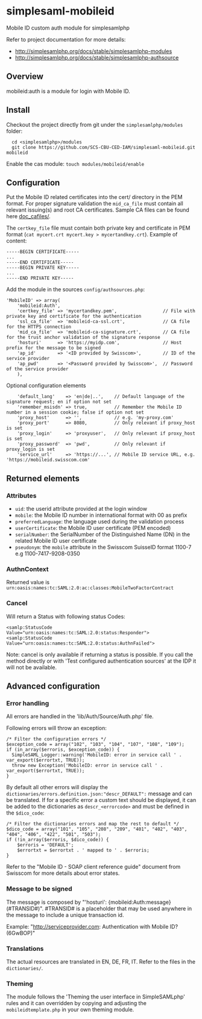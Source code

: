 simplesaml-mobileid
===================

Mobile ID custom auth module for simplesamlphp

Refer to project documentation for more details:
 * http://simplesamlphp.org/docs/stable/simplesamlphp-modules
 * http://simplesamlphp.org/docs/stable/simplesamlphp-authsource

## Overview

mobileid:auth is a module for login with Mobile ID. 


## Install

Checkout the project directly from git under the `simplesamlphp/modules` folder:
```
  cd <simplesamlphp>/modules
  git clone https://github.com/SCS-CBU-CED-IAM/simplesaml-mobileid.git mobileid
```

Enable the cas module:
  `touch modules/mobileid/enable`


## Configuration

Put the Mobile ID related certificates into the cert/ directory in the PEM format. For proper signature validation the `mid_ca_file` must contain all relevant issuing(s) and root CA certificates. Sample CA files can be found here [doc_cafiles/](doc_cafiles).

The `certkey_file` file must contain both private key and certificate in PEM format (`cat mycert.crt mycert.key > mycertandkey.crt`). Example of content:
````
-----BEGIN CERTIFICATE-----
...
-----END CERTIFICATE-----
-----BEGIN PRIVATE KEY-----
...
-----END PRIVATE KEY-----
````

Add the module in the sources `config/authsources.php`:

```
'MobileID' => array(
    'mobileid:Auth',
    'certkey_file' => 'mycertandkey.pem',                 // File with private key and certificate for the authentication
    'ssl_ca_file'  => 'mobileid-ca-ssl.crt',              // CA file for the HTTPS connection
    'mid_ca_file'  => 'mobileid-ca-signature.crt',        // CA file for the trust anchor validation of the signature response
    'hosturi'      => 'https://myidp.com',                // Host prefix for the message to be signed
    'ap_id'        => '<ID provided by Swisscom>',        // ID of the service provider
    'ap_pwd'       => '<Password provided by Swisscom>',  // Password of the service provider
    ),
```

Optional configuration elements
```
    'default_lang'    => 'en|de|..',    // Default language of the signature request; en if option not set
    'remember_msisdn' => true,          // Remember the Mobile ID number in a session cookie; false if option not set
    'proxy_host'      => '',            // e.g. 'my-proxy.com'
    'proxy_port'      => 8080,          // Only relevant if proxy_host is set
    'proxy_login'     => 'proxyuser',   // Only relevant if proxy_host is set
    'proxy_password'  => 'pwd',         // Only relevant if proxy_login is set
    'service_url'     => 'https://...', // Mobile ID service URL, e.g. 'https://mobileid.swisscom.com'
```

## Returned elements

### Attributes

* `uid`:                  the userid attribute provided at the login window
* `mobile`:               the Mobile ID number in international format with 00 as prefix
* `preferredLanguage`:    the language used during the validation process
* `userCertificate`:      the Mobile ID user certificate (PEM encoded)
* `serialNumber`:         the SerialNumber of the Distinguished Name (DN) in the related Mobile ID user certificate
* `pseudonym`:            the `mobile` attribute in the Swisscom SuisseID format 1100-7<mobile> e.g 1100-7417-9208-0350


### AuthnContext

Returned value is `urn:oasis:names:tc:SAML:2.0:ac:classes:MobileTwoFactorContract`

### Cancel

Will return a Status with following status Codes:
````
<samlp:StatusCode Value="urn:oasis:names:tc:SAML:2.0:status:Responder">
<samlp:StatusCode Value="urn:oasis:names:tc:SAML:2.0:status:AuthnFailed">
````

Note: cancel is only available if returning a status is possible. If you call the method directly or with 'Test configured authentication sources' at the IDP it will not be available.

## Advanced configuration

### Error handling
All errors are handled in the 'lib/Auth/Source/Auth.php' file.

Following errors will throw an exception:  
````
/* Filter the configuration errors */
$exception_code = array("102", "103", "104", "107", "108", "109");
if (in_array($erroris, $exception_code)) {
  SimpleSAML_Logger::warning('MobileID: error in service call ' . var_export($errortxt, TRUE));
  throw new Exception('MobileID: error in service call ' . var_export($errortxt, TRUE));
}
````

By default all other errors will display the `dictionaries/errors.definition.json:"descr_DEFAULT":` message and can be translated. If for a specific error a custom text should be displayed, it can be added to the dictionaries as `descr_<errorcode>` and must be defined in the `$dico_code`:  
````
/* Filter the dictionaries errors and map the rest to default */
$dico_code = array("101", "105", "208", "209", "401", "402", "403", "404", "406", "422", "501", "503");
if (!in_array($erroris, $dico_code)) {
	$erroris = 'DEFAULT';
	$errortxt = $errortxt . ' mapped to ' . $erroris;
}
````

Refer to the "Mobile ID - SOAP client reference guide" document from Swisscom for more details about error states.

### Message to be signed

The message is composed by "'hosturi': {mobileid:Auth:message} (#TRANSID#)". #TRANSID# is a placeholder that may be used anywhere in the message to include a unique transaction id.

Example: "http://serviceprovider.com: Authentication with Mobile ID? (6GwBOP)"

### Translations

The actual resources are translated in EN, DE, FR, IT. Refer to the files in the `dictionaries/`.

### Theming

The module follows the 'Theming the user interface in SimpleSAMLphp' rules and it can overridden by copying and adjusting the `mobileidtemplate.php` in your own theming module.
